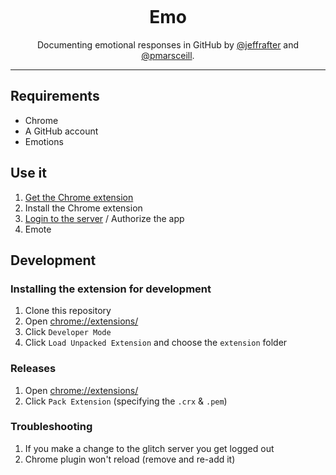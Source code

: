 <p align="center">
  <img src="https://user-images.githubusercontent.com/896475/35589938-59e821ac-05d3-11e8-918e-5f31f131e5de.png" alt="">
  <h1 align="center">Emo</h1>
  <p align="center">Documenting emotional responses in GitHub by <a href="//github.com/jeftrafter">@jeffrafter</a> and <a href="//github.com/pmarsceill">@pmarsceill</a>.</p>
</p>

---

## Requirements

- Chrome
- A GitHub account
- Emotions

## Use it

1. [Get the Chrome extension](https://github.com/jeffrafter/emo/releases/latest)
1. Install the Chrome extension
1. [Login to the server](https://emo-oauth.glitch.me/) / Authorize the app
1. Emote

## Development
### Installing the extension for development

1. Clone this repository
1. Open [chrome://extensions/](chrome://extensions/)
1. Click `Developer Mode`
1. Click `Load Unpacked Extension` and choose the `extension` folder

### Releases

1. Open [chrome://extensions/](chrome://extensions/)
1. Click `Pack Extension` (specifying the `.crx` & `.pem`)

### Troubleshooting

1. If you make a change to the glitch server you get logged out
1. Chrome plugin won't reload (remove and re-add it)
